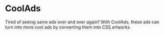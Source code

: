 # CoolAds
Tired of seeing same ads over and over again? With CoolAds, these ads can turn into more cool ads by converting them into CSS artworks
